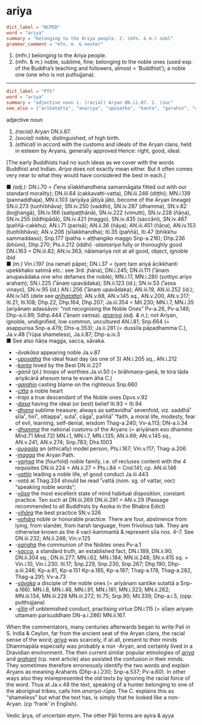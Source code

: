 # ariya

``` toml
dict_label = "NCPED"
word = "ariya"
summary = "belonging to the Ariya people. 2. (mfn. & m.) nobl"
grammar_comment = "mfn. m. & neuter"
```

1. (mfn.) belonging to the Ariya people.
2. (mfn. & m.) noble, sublime, fine; belonging to the noble ones (used esp. of the Buddha’s teaching and followers, almost = ‘Buddhist’); a noble one (one who is not puthujjana).

--------------------

``` toml
dict_label = "PTS"
word = "ariya"
summary = "adjective noun 1. (racial) Aryan DN.ii.87. 2. (soc"
see_also = ["arīhatatta", "anariya", "uposatha", "kanta", "garahin", "citta", "dasa", "dhana", "dhamma", "puggala", "magga", "vaṃsa", "vattin", "vāsa", "vihāra", "vohāra", "saṅgha", "sacca", "sāvaka", "sīlin", "ariya", "ariya", "arahant"]
```

adjective noun

1. *(racial)* Aryan DN.ii.87.
2. *(social)* noble, distinguished, of high birth.
3. *(ethical)* in accord with the customs and ideals of the Aryan clans, held in esteem by Aryans, generally approved Hence: right, good, ideal.

[The early Buddhists had no such ideas as we cover with the words Buddhist and Indian. *Ariya* does not exactly mean either. But it often comes very near to what they would have considered the best in each.]

■ *(adj.):* DN.i.70 = (˚ena sīlakkhandhena samannāgata fitted out with our standard morality); DN.iii.64 (cakkavatti\-vatta), DN.iii.246 (diṭṭhi); MN.i.139 (pannaddhaja), MN.ii.103 (ariyāya jātiyā jāto, become of the Aryan lineage) SN.ii.273 (tuṇhībhāva); SN.iv.250 (vaddhi), SN.iv.287 (dhamma), SN.v.82 (bojjhangā), SN.iv.166 (satipaṭṭhānā), SN.iv.222 (vimutti), SN.iv.228 (ñāṇa), SN.iv.255 (iddhipādā), SN.iv.421 (maggo), SN.iv.435 (saccāni), SN.iv.467 (paññā\-cakkhu); AN.i.71 (parisā); AN.ii.36 (ñāya); AN.iii.451 (ñāṇa), AN.iv.153 (tuṇhībhāva); AN.v.206 (sīlakkhandha); Iti.35 (paññā), Iti.47 (bhikkhu sammaddaso); Snp.177 (patha = aṭṭhangiko maggo Snp\-a.216); Dhp.236 (bhūmi), Dhp.270; Pts.ii.212 (iddhi) *\-alamariya* fully or thoroughly good DN.i.163 = DN.iii.82; AN.iv.363; nâlamariya not at all good, object, ignoble ibid  
■ *(m.)* Vin.i.197 (na ramati pāpe); DN.i.37 = (yaṃ taṃ ariyā ācikkhanti upekkhako satimā etc.: see 3rd. jhāna), DN.i.245; DN.iii.111 (˚ānaṃ anupavādaka one who defames the noble); MN.i.17, MN.i.280 (sottiyo ariyo arahaṃ); SN.i.225 (˚ānaṃ upavādaka); SN.ii.123 (id.); SN.iv.53 (˚assa vinayo), SN.iv.95 (id.) AN.i.256 (˚ānaṃ upavādaka); AN.iii.19, AN.iii.252 (id.); AN.iv.145 (dele see *[arīhatatta](arīhatatta.md)*); AN.v.68, AN.v.145 sq., AN.v.200, AN.v.317; Iti.21, Iti.108; Dhp.22, Dhp.164, Dhp.207; Ja.iii.354 = Mil.230; MN.i.7, MN.i.35 (ariyānaṃ adassāvin: “not recognising the Noble Ones” Pv\-a.26, Pv\-a.146; Dhp\-a.ii.99; Sdhp.444 (˚ānaṃ vaṃsa). *[anariya](anariya.md)* *(adj. & n.);* not Ariyan, ignoble, undignified, low common, uncultured AN.i.81; Snp.664 (= asappurisa Snp\-a.479; Dhs\-a.353); Ja.ii.281 (= dussīla pāpadhamma C.), Ja.v.48 (˚rūpa shameless), Ja.ii.87; Dhp\-a.iv.3  
■ See also ñāṇa magga, sacca, sāvaka.

* *\-āvakāsa* appearing noble Ja.v.87
* *\-[uposatha](uposatha.md)* the ideal feast day (as one of 3) AN.i.205 sq., AN.i.212
* *\-[kanta](kanta.md)* loved by the Best DN.iii.227
* *\-gaṇā* (pl.) troops of worthies Ja.vi.50 (= brāhmaṇa\-gaṇā, te kira tāda ariyâcārā ahesuṃ tena te evam āha C.)
* *\-[garahin](garahin.md)* casting blame on the righteous Snp.660
* *\-[citta](citta.md)* a noble heart
* *\-traja* a true descendant of the Noble ones Dpvs.v.92
* *\-[dasa](dasa.md)* having the ideal (or best) belief Iti.93 = Iti.94
* *\-[dhana](dhana.md)* sublime treasure; always as sattavidha˚ sevenfold, viz. saddhā˚ sīla˚, hiri˚, ottappa˚, suta˚, cāga˚, paññā˚ “faith, a moral life, modesty, fear of evil, learning, self\-denial, wisdom Thag\-a.240; Vv\-a.113; DN\-a.ii.34
* *\-[dhamma](dhamma.md)* the national customs of the Aryans (= ariyānaṃ eso dhammo Mnd.71 Mnd.72) MN.i.1, MN.i.7, MN.i.135; AN.ii.69; AN.v.145 sq., AN.v.241, AN.v.274; Snp.783; Dhs.1003
* *\-[puggala](puggala.md)* an (ethically) model person, Pts.i.167; Vin.v.117; Thag\-a.206
* *\-[magga](magga.md)* the Aryan Path.
* *\-[vaṃsa](vaṃsa.md)* the (fourfold) noble family, i.e. of recluses content with the 4 requisites DN.iii.224 = AN.ii.27 = Pts.i.84 = Cnd.141; cp. AN.iii.146
* *\-[vattin](vattin.md)* leading a noble life, of good conduct Ja.iii.443
* *\-vatā* at Thag.334 should be read ˚vattā (nom. sg. of vattar, *vac*) “speaking noble words”;
* *\-[vāsa](vāsa.md)* the most excellent state of mind habitual disposition, constant practice. Ten such at DN.iii.269 DN.iii.291 = AN.v.29 (Passage recommended to all Buddhists by Asoka in the Bhabra Edict)
* *\-[vihāra](vihāra.md)* the best practice SN.v.326
* *\-[vohāra](vohāra.md)* noble or honorable practice. There are four, abstinence from lying, from slander, from harsh language, from frivolous talk. They are otherwise known as the 4 vacī\-kammantā & represent sīla nos. 4–7. See DN.iii.232; AN.ii.246; Vin.v.125
* *\-[saṅgha](saṅgha.md)* the communion of the Nobles ones Pv\-a.1
* *\-[sacca](sacca.md)*, a standard truth, an established fact, DN.i.189, DN.ii.90, DN.ii.304 sq.; DN.iii.277; MN.i.62, MN.i.184; MN.iii.248; SN.v.415 sq. = Vin.i.10, Vin.i.230. Iti.17; Snp.229, Snp.230, Snp.267; Dhp.190; Dhp\-a.iii.246; Kp\-a.81, Kp\-a.151 Kp\-a.185, Kp\-a.187; Thag\-a.178, Thag\-a.282, Thag\-a.291; Vv\-a.73
* *\-[sāvaka](sāvaka.md)* a disciple of the noble ones (= ariyānaṃ santike sutattā a Snp\-a.166). MN.i.8, MN.i.46, MN.i.91, MN.i.181, MN.i.323; MN.ii.262; MN.iii.134, MN.iii.228 MN.iii.272; Iti.75; Snp.90; Mil.339; Dhp\-a.i.5, (opp. putthujjana)
* *\-[sīlin](sīlin.md)* of unblemished conduct, practising virtue DN.i.115 (= sīlaṃ ariyaṃ uttamaṃ parisuddhaṃ DN\-a.i.286) MN.ii.167.

When the commentators, many centuries afterwards began to write Pali in S. India & Ceylon, far from the ancient seat of the Aryan clans, the racial sense of the word; *[ariya](ariya.md)* was scarcely, if at all, present to their minds Dhammapāla especially was probably a non \-Aryan, and certainly lived in a Dravidian environment. The then current similar popular etmologies of *[ariya](ariya.md)* and *[arahant](arahant.md)* (cp. next article) also assisted the confusion in their minds. They sometimes therefore erroneously identify the two words and explain Aryans as meaning Arahants (Dhp\-a.i.230; Snp\-a.537; Pv\-a.60). In other ways also they misrepresented the old texts by ignoring the racial force of the word. Thus at Ja.v.48 the text, speaking of a hunter belonging to one of the aboriginal tribes, calls him *anariya\-rūpa*. The C. explains this as “shameless” but what the text has, is simply that he looked like a non\-Aryan. (cp ʻfrank’ in English).

Vedic ārya, of uncertain etym. The other Pāli forms are ayira & ayya

